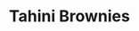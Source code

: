 ---
title: Tahini Brownies
metadata:
  servings: '16'
  course: Treat
  title: Tahini Brownies
ingredients:
- name: salt
  amount: 1 tsp
- name: baked sweet potato
  amount: '3'
- name: oat milk
  amount: 0.25 cups
- name: chocolate chips
  amount: 2 tbsp
- name: medjool dates
  amount: '3'
- name: baking powder
  amount: 1 tsp
- name: buckwheat flour
  amount: 0.5 cups
- name: cocoa powder
  amount: 0.25 cups
- name: maple syrup
  amount: 0.25 cups
- name: tahini
  amount: 2 tbsp
- name: eggs
  amount: '2'
cookware:
- name: mixing bowl
- name: mash
- name: whisk
- name: deep baking tray
- name: baking paper
steps:
- description: Preheat the oven to 180C then grab a mixing bowl and mash the baked
    sweet potato until it's smooth.
- description: Add eggs, maple syrup, oat milk and tahini to the bowl and whisk until
    theyre combined.
- description: Stir in cocoa powder, buckwheat flour salt and baking powder until
    it's all the same colour.
- description: Stir in the toppings. I like to use chocolate chips and chopped medjool
    dates.
- description: Line a deep baking tray with baking paper and spread the mixture evenly
    across it. Pour 2 tablespoons of tahini on top of the brownie mix and swirl the
    the tahini into the batter.
- description: Put it in the oven for 25 minutes and then let it cool before slicing
    into 16 even portions.

---